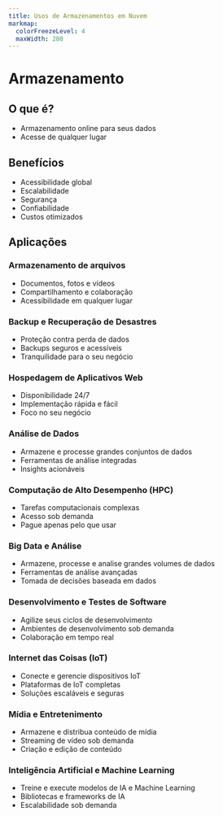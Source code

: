 ```yaml
---
title: Usos de Armazenamentos em Nuvem
markmap:
  colorFreezeLevel: 4
  maxWidth: 280
---
```


# Armazenamento

## O que é?

* Armazenamento online para seus dados
* Acesse de qualquer lugar

## Benefícios

* Acessibilidade global
* Escalabilidade
* Segurança
* Confiabilidade
* Custos otimizados

## Aplicações

### Armazenamento de arquivos

* Documentos, fotos e vídeos
* Compartilhamento e colaboração
* Acessibilidade em qualquer lugar

### Backup e Recuperação de Desastres

* Proteção contra perda de dados
* Backups seguros e acessíveis
* Tranquilidade para o seu negócio

### Hospedagem de Aplicativos Web

* Disponibilidade 24/7
* Implementação rápida e fácil
* Foco no seu negócio

### Análise de Dados

* Armazene e processe grandes conjuntos de dados
* Ferramentas de análise integradas
* Insights acionáveis

### Computação de Alto Desempenho (HPC)

* Tarefas computacionais complexas
* Acesso sob demanda
* Pague apenas pelo que usar

### Big Data e Análise

* Armazene, processe e analise grandes volumes de dados
* Ferramentas de análise avançadas
* Tomada de decisões baseada em dados

### Desenvolvimento e Testes de Software

* Agilize seus ciclos de desenvolvimento
* Ambientes de desenvolvimento sob demanda
* Colaboração em tempo real

### Internet das Coisas (IoT)

* Conecte e gerencie dispositivos IoT
* Plataformas de IoT completas
* Soluções escaláveis ​​e seguras

### Mídia e Entretenimento

* Armazene e distribua conteúdo de mídia
* Streaming de vídeo sob demanda
* Criação e edição de conteúdo

### Inteligência Artificial e Machine Learning

* Treine e execute modelos de IA e Machine Learning
* Bibliotecas e frameworks de IA
* Escalabilidade sob demanda




